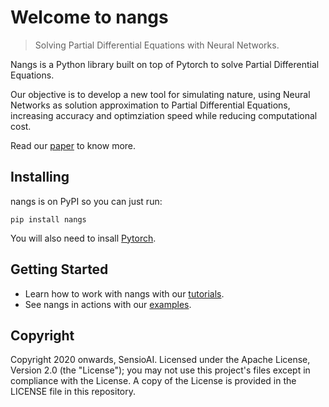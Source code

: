 # Welcome to nangs

> Solving Partial Differential Equations with Neural Networks.

Nangs is a Python library built on top of Pytorch to solve Partial Differential Equations.

Our objective is to develop a new tool for simulating nature, using Neural Networks as solution approximation to Partial Differential Equations, increasing accuracy and optimziation speed while reducing computational cost.

Read our [paper](https://arxiv.org/abs/1912.04737) to know more.

## Installing

nangs is on PyPI so you can just run:

`pip install nangs`

You will also need to insall [Pytorch](https://pytorch.org/).

## Getting Started

- Learn how to work with nangs with our [tutorials](https://github.com/juansensio/nangs/tree/master/tutorials).
- See nangs in actions with our [examples](https://github.com/juansensio/nangs/tree/master/examples).

## Copyright

Copyright 2020 onwards, SensioAI. Licensed under the Apache License, Version 2.0 (the "License"); you may not use this project's files except in compliance with the License. A copy of the License is provided in the LICENSE file in this repository.